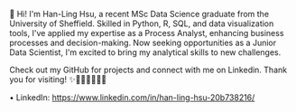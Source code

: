 👋 Hi! I'm Han-Ling Hsu, a recent MSc Data Science graduate from the University of Sheffield. 
Skilled in Python, R, SQL, and data visualization tools, I've applied my expertise as a Process Analyst, enhancing business processes and decision-making. 
Now seeking opportunities as a Junior Data Scientist, I'm excited to bring my analytical skills to new challenges. 

Check out my GitHub for projects and connect with me on Linkedin. 
Thank you for visiting! ✨💖🧡💛💚💙💜

• LinkedIn: https://www.linkedin.com/in/han-ling-hsu-20b738216/
